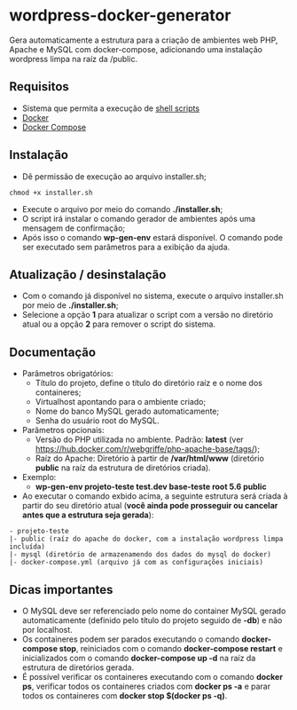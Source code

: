 # wordpress-docker-generator
Gera automaticamente a estrutura para a criação de ambientes web PHP, Apache e MySQL com docker-compose, adicionando uma instalação wordpress limpa na raíz da /public.

## Requisitos
 * Sistema que permita a execução de [shell scripts](https://pt.wikipedia.org/wiki/Shell_script)
 * [Docker](https://www.docker.com/)
 * [Docker Compose](https://docs.docker.com/compose/)

## Instalação
 * Dê permissão de execução ao arquivo installer.sh;
 ```
 chmod +x installer.sh
 ```
 * Execute o arquivo por meio do comando **./installer.sh**;
 * O script irá instalar o comando gerador de ambientes após uma mensagem de confirmação;
 * Após isso o comando **wp-gen-env** estará disponível. O comando pode ser executado sem parãmetros para a exibição da ajuda.
 
## Atualização / desinstalação
* Com o comando já disponível no sistema, execute o arquivo installer.sh por meio de **./installer.sh**;
* Selecione a opção **1** para atualizar o script com a versão no diretório atual ou a opção **2** para remover o script do sistema.

## Documentação
 * Parâmetros obrigatórios:
    * Título do projeto, define o título do diretório raíz e o nome dos containeres;
    * Virtualhost apontando para o ambiente criado;
    * Nome do banco MySQL gerado automaticamente;
    * Senha do usuário root do MySQL.
 * Parâmetros opcionais:
    * Versão do PHP utilizada no ambiente. Padrão: **latest** (ver https://hub.docker.com/r/webgriffe/php-apache-base/tags/);
    * Raíz do Apache: Diretório à partir de **/var/html/www** (diretório **public** na raíz da estrutura de diretórios criada).
 * Exemplo:
    * **wp-gen-env projeto-teste test.dev base-teste root 5.6 public**
 * Ao executar o comando exbido acima, a seguinte estrutura será criada à partir do seu diretório atual (**você ainda pode prosseguir ou cancelar antes que a estrutura seja gerada**):
  ```
  - projeto-teste
  |- public (raíz do apache do docker, com a instalação wordpress limpa incluída)
  |- mysql (diretório de armazenamendo dos dados do mysql do docker)
  |- docker-compose.yml (arquivo já com as configurações iniciais)
  ```

## Dicas importantes
 * O MySQL deve ser referenciado pelo nome do container MySQL gerado automaticamente (definido pelo título do projeto seguido de **-db**) e não por localhost.
 * Os containeres podem ser parados executando o comando **docker-compose stop**, reiniciados com o comando **docker-compose restart** e inicializados com o comando **docker-compose up -d** na raíz da estrutura de diretórios gerada.
 * É possível verificar os containeres executando com o comando **docker ps**, verificar todos os containeres criados com **docker ps -a** e parar todos os containeres com **docker stop $(docker ps -q)**.
